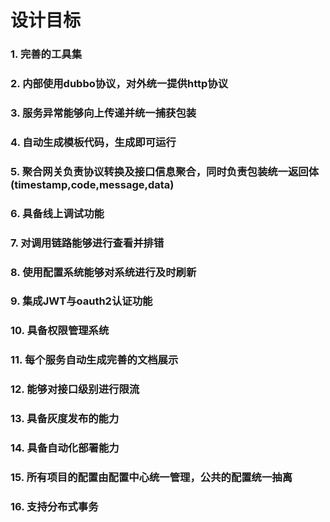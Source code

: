 # 设计目标

### 1. 完善的工具集

### 2. 内部使用dubbo协议，对外统一提供http协议

### 3. 服务异常能够向上传递并统一捕获包装

### 4. 自动生成模板代码，生成即可运行

### 5. 聚合网关负责协议转换及接口信息聚合，同时负责包装统一返回体(timestamp,code,message,data)

### 6. 具备线上调试功能

### 7. 对调用链路能够进行查看并排错

### 8. 使用配置系统能够对系统进行及时刷新

### 9. 集成JWT与oauth2认证功能

### 10. 具备权限管理系统

### 11. 每个服务自动生成完善的文档展示

### 12. 能够对接口级别进行限流

### 13. 具备灰度发布的能力

### 14. 具备自动化部署能力

### 15. 所有项目的配置由配置中心统一管理，公共的配置统一抽离

### 16. 支持分布式事务